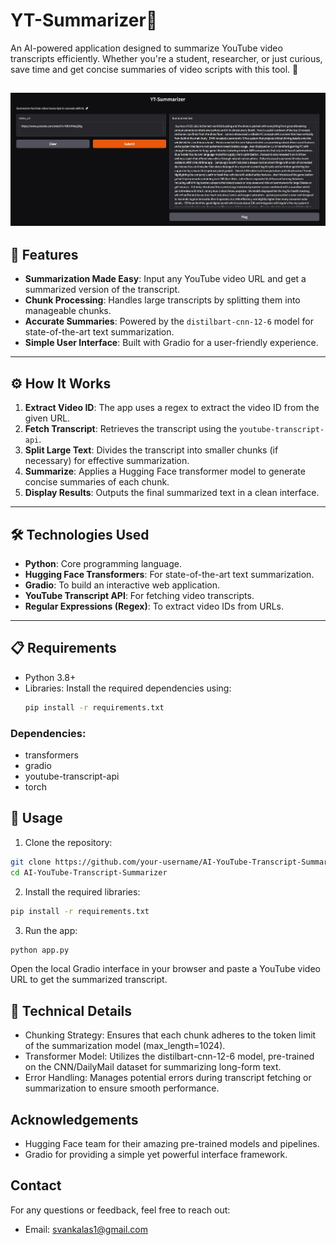 # YT-Summarizer📜

An AI-powered application designed to summarize YouTube video transcripts efficiently. Whether you're a student, researcher, or just curious, save time and get concise summaries of video scripts with this tool. 🚀

![ ](images/interface.jpg)
---

## 🌟 Features
- **Summarization Made Easy**: Input any YouTube video URL and get a summarized version of the transcript.
- **Chunk Processing**: Handles large transcripts by splitting them into manageable chunks.
- **Accurate Summaries**: Powered by the `distilbart-cnn-12-6` model for state-of-the-art text summarization.
- **Simple User Interface**: Built with Gradio for a user-friendly experience.

---

## ⚙️ How It Works
1. **Extract Video ID**: The app uses a regex to extract the video ID from the given URL.
2. **Fetch Transcript**: Retrieves the transcript using the `youtube-transcript-api`.
3. **Split Large Text**: Divides the transcript into smaller chunks (if necessary) for effective summarization.
4. **Summarize**: Applies a Hugging Face transformer model to generate concise summaries of each chunk.
5. **Display Results**: Outputs the final summarized text in a clean interface.

---

## 🛠️ Technologies Used
- **Python**: Core programming language.
- **Hugging Face Transformers**: For state-of-the-art text summarization.
- **Gradio**: To build an interactive web application.
- **YouTube Transcript API**: For fetching video transcripts.
- **Regular Expressions (Regex)**: To extract video IDs from URLs.

---

## 📋 Requirements
- Python 3.8+
- Libraries: Install the required dependencies using:
  ```bash
  pip install -r requirements.txt
  ```
### Dependencies:
 - transformers
 - gradio
 - youtube-transcript-api
 - torch
  
## 🚀 Usage
1. Clone the repository:
```bash
git clone https://github.com/your-username/AI-YouTube-Transcript-Summarizer.git
cd AI-YouTube-Transcript-Summarizer
```
2. Install the required libraries:
```bash
pip install -r requirements.txt
```
3. Run the app:
```bash
python app.py
```
Open the local Gradio interface in your browser and paste a YouTube video URL to get the summarized transcript.

## 🧪 Technical Details
 - Chunking Strategy: Ensures that each chunk adheres to the token limit of the summarization model (max_length=1024).
 - Transformer Model: Utilizes the distilbart-cnn-12-6 model, pre-trained on the CNN/DailyMail dataset for summarizing long-form text.
 - Error Handling: Manages potential errors during transcript fetching or summarization to ensure smooth performance.

## Acknowledgements
 - Hugging Face team for their amazing pre-trained models and pipelines.
 - Gradio for providing a simple yet powerful interface framework.

## Contact
For any questions or feedback, feel free to reach out:
 - Email: svankalas1@gmail.com
